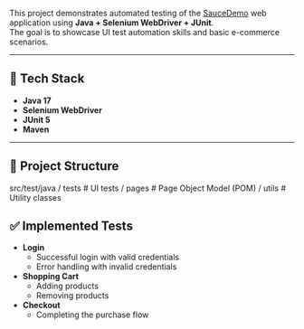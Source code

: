 This project demonstrates automated testing of the [SauceDemo](https://www.saucedemo.com/) web application using **Java + Selenium WebDriver + JUnit**.  
The goal is to showcase UI test automation skills and basic e-commerce scenarios.

---

## 🚀 Tech Stack
- **Java 17**
- **Selenium WebDriver**
- **JUnit 5**
- **Maven**

---

## 📂 Project Structure
src/test/java
/ tests # UI tests
/ pages # Page Object Model (POM)
/ utils # Utility classes

## ✅ Implemented Tests
- **Login**
  - Successful login with valid credentials
  - Error handling with invalid credentials
- **Shopping Cart**
  - Adding products
  - Removing products
- **Checkout**
  - Completing the purchase flow
